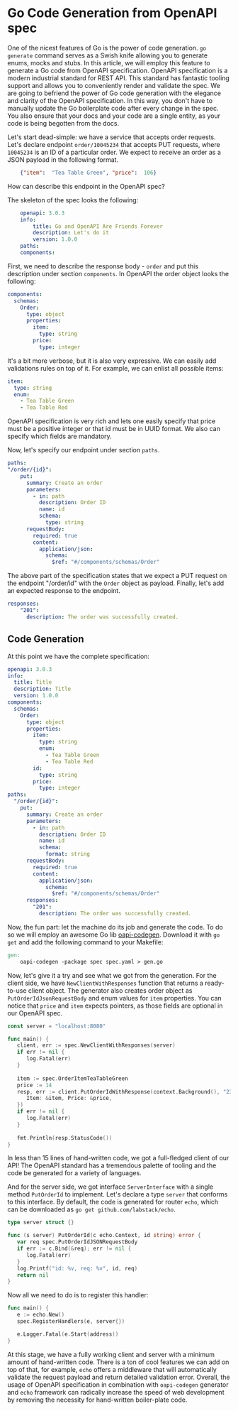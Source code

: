 # Go Code Generation from OpenAPI spec

One of the nicest features of Go is the power of code generation. `go generate` command serves as a Swish knife allowing you to generate enums, mocks and stubs. In this article, we will employ this feature to generate a Go code from OpenAPI specification. OpenAPI specification is a modern industrial standard for REST API. This standard has fantastic tooling support and allows you to conveniently render and validate the spec. We are going to befriend the power of Go code generation with the elegance and clarity of the OpenAPI specification. In this way, you don't have to manually update the Go boilerplate code after every change in the spec. You also ensure that your docs and your code are a single entity, as your code is being begotten from the docs.

Let's start dead-simple: we have a service that accepts order requests. Let's declare endpoint `order/10045234` that accepts PUT requests, where `10045234` is an ID of a particular order. We expect to receive an order as a JSON payload in the following format.

```json
    {"item":  "Tea Table Green", "price":  106}
```

How can describe this endpoint in the OpenAPI spec?

The skeleton of the spec looks the following:

```yaml
    openapi: 3.0.3
    info: 
        title: Go and OpenAPI Are Friends Forever
        description: Let's do it
        version: 1.0.0
    paths:
    components:
```

First, we need to describe the response body - `order` and put this description under section `components`. In OpenAPI the order object looks the following:

```yaml
components: 
  schemas: 
    Order:
      type: object
      properties: 
        item:
          type: string
        price:
          type: integer
```

It's a bit more verbose, but it is also very expressive. We can easily add validations rules on top of it. For example, we can enlist all possible items:

```yaml
item:
  type: string
  enum:
    - Tea Table Green
    - Tea Table Red
```

OpenAPI specification is very rich and lets one easily specify that price must be a positive integer or that id must be in UUID format. We also can specify which fields are mandatory.

Now, let's specify our endpoint under section `paths`.

```yaml
paths:
"/order/{id}":
    put:
      summary: Create an order
      parameters:
        - in: path
          description: Order ID
          name: id
          schema: 
            type: string
      requestBody:
        required: true
        content: 
          application/json:
            schema: 
              $ref: "#/components/schemas/Order"
```

The above part of the specification states that we expect a PUT request on the endpoint "/order/id" with the `Order` object as payload. Finally, let's add an expected response to the endpoint.

```yaml
responses: 
    "201":
      description: The order was successfully created.
```

## Code Generation

At this point we have the complete specification:

```yaml
openapi: 3.0.3
info:
  title: Title
  description: Title
  version: 1.0.0
components:
  schemas:
    Order:
      type: object
      properties:
        item:
          type: string
          enum:
            - Tea Table Green
            - Tea Table Red
        id:
          type: string
        price:
          type: integer
paths:
  "/order/{id}":
    put:
      summary: Create an order
      parameters:
        - in: path
          description: Order ID
          name: id
          schema: 
            format: string
      requestBody:
        required: true
        content: 
          application/json:
            schema: 
              $ref: "#/components/schemas/Order"
      responses: 
        "201":
          description: The order was successfully created.
```

Now, the fun part: let the machine do its job and generate the code. To do so we will employ an awesome Go lib [oapi-codegen](https://github.com/deepmap/oapi-codegen). Download it with `go get` and add the following command to your Makefile:

```makefile
gen:
    oapi-codegen -package spec spec.yaml > gen.go
```

Now, let's give it a try and see what we got from the generation. For the client side, we have `NewClientWithResponses` function that returns a ready-to-use client object. The generator also creates order object as `PutOrderIdJsonRequestBody` and enum values for `item` properties. You can notice that `price` and `item` expects pointers, as those fields are optional in our OpenAPI spec.

```go
const server = "localhost:8080"

func main() {
   client, err := spec.NewClientWithResponses(server)
   if err != nil {
      log.Fatal(err)
   }
   
   item := spec.OrderItemTeaTableGreen
   price := 14
   resp, err := client.PutOrderIdWithResponse(context.Background(), "234578", spec.PutOrderIdJSONRequestBody{
      Item: &item, Price: &price,
   })
   if err != nil {
      log.Fatal(err)
   }
   
   fmt.Println(resp.StatusCode())
}
```

In less than 15 lines of hand-written code, we got a full-fledged client of our API! The OpenAPI standard has a tremendous palette of tooling and the code be generated for a variety of languages.

And for the server side, we got interface `ServerInterface` with a single method `PutOrderId` to implement. Let's declare a type `server` that conforms to this interface. By default, the code is generated for router `echo`, which can be downloaded as `go get github.com/labstack/echo`.

```go
type server struct {}

func (s server) PutOrderId(c echo.Context, id string) error {
   var req spec.PutOrderIdJSONRequestBody
   if err := c.Bind(&req); err != nil {
      log.Fatal(err)
   }
   log.Printf("id: %v, req: %v", id, req)
   return nil
}
```

Now all we need to do is to register this handler:

```go
func main() {
   e := echo.New()
   spec.RegisterHandlers(e, server{})

   e.Logger.Fatal(e.Start(address))
}
```

At this stage, we have a fully working client and server with a minimum amount of hand-written code. There is a ton of cool features we can add on top of that, for example, `echo` offers a middleware that will automatically validate the request payload and return detailed validation error. Overall, the usage of OpenAPI specification in combination with `oapi-codegen` generator and `echo` framework can radically increase the speed of web development by removing the necessity for hand-written boiler-plate code. 
